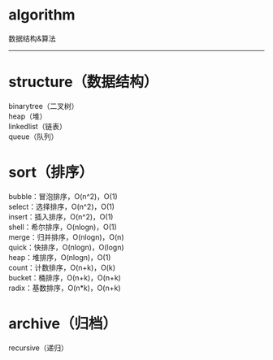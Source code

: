 # algorithm
数据结构&算法<br>

************************************************************************************************************************

# structure（数据结构）
binarytree（二叉树）<br>
heap（堆）<br>
linkedlist（链表）<br>
queue（队列）<br>

# sort（排序）
bubble：冒泡排序，O(n^2)，O(1)<br>
select：选择排序，O(n^2)，O(1)<br>
insert：插入排序，O(n^2)，O(1)<br>
shell：希尔排序，O(nlogn)，O(1)<br>
merge：归并排序，O(nlogn)，O(n)<br>
quick：快排序，O(nlogn)，O(logn)<br>
heap：堆排序，O(nlogn)，O(1)<br>
count：计数排序，O(n+k)，O(k)<br>
bucket：桶排序，O(n+k)，O(n+k)<br>
radix：基数排序，O(n*k)，O(n+k)<br>

# archive（归档）
recursive（递归）<br>